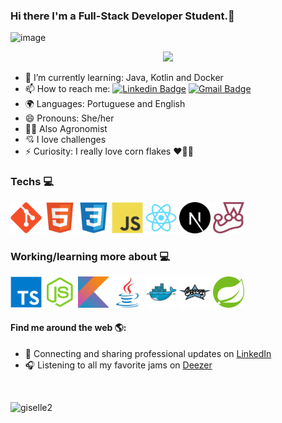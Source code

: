 

### Hi there I'm a Full-Stack Developer Student.👋

![image](https://user-images.githubusercontent.com/55036173/115146017-2a617500-a02b-11eb-9110-c1dbec610ba8.png)


<p align="center">
  <img src="https://user-images.githubusercontent.com/55036173/115146444-ed967d80-a02c-11eb-98b5-d9324a3e1061.png"  width="500"/>
</p>

 
- 🌱 I’m currently learning: Java, Kotlin and Docker
- 📫 How to reach me: [![Linkedin Badge](https://img.shields.io/badge/-LinkedIn-blue?style=flat-square&logo=Linkedin&logoColor=white&link=https://www.linkedin.com/in/gisellenrosa/)](https://www.linkedin.com/in/gisellenrosa/)
   [![Gmail Badge](https://img.shields.io/badge/-Gmail-c14438?style=flat-square&logo=Gmail&logoColor=white&link=mailto:gisellenrosa@gmail.com)](mailto:gisellenrosa@gmail.com/)
-  🌍 Languages: Portuguese and English
- 😄 Pronouns: She/her
-  👩‍🎓 Also Agronomist
-  💘 I love challenges
- ⚡ Curiosity: I really love corn flakes ❤🥣🌾


### Techs 💻  
<p>
<img src="https://raw.githubusercontent.com/devicons/devicon/2809b567852a4648062a2d3e7c1c531367458c0b/icons/git/git-original.svg" alt="git" width="50" />
<img src="https://raw.githubusercontent.com/devicons/devicon/2809b567852a4648062a2d3e7c1c531367458c0b/icons/html5/html5-original.svg" alt="html" width="50" />
<img src="https://raw.githubusercontent.com/devicons/devicon/2809b567852a4648062a2d3e7c1c531367458c0b/icons/css3/css3-original.svg" alt="css" width="50" />
<img src="https://raw.githubusercontent.com/devicons/devicon/2809b567852a4648062a2d3e7c1c531367458c0b/icons/javascript/javascript-original.svg" alt="javascript" width="50" />
<img src="https://raw.githubusercontent.com/devicons/devicon/2809b567852a4648062a2d3e7c1c531367458c0b/icons/react/react-original.svg" alt="react" width="50" /> 
<img src="https://raw.githubusercontent.com/devicons/devicon/2ae2a900d2f041da66e950e4d48052658d850630/icons/nextjs/nextjs-original.svg" alt="nextjs" width="50" />
<img src="https://raw.githubusercontent.com/devicons/devicon/2ae2a900d2f041da66e950e4d48052658d850630/icons/jest/jest-plain.svg" alt="jest" width="50" />




</p>

### Working/learning more about 💻  
<p>
<img src="https://raw.githubusercontent.com/devicons/devicon/2809b567852a4648062a2d3e7c1c531367458c0b/icons/typescript/typescript-original.svg" alt="typescript" width="50" />
<img src="https://raw.githubusercontent.com/devicons/devicon/2809b567852a4648062a2d3e7c1c531367458c0b/icons/nodejs/nodejs-original.svg" alt="nodejs" width="50" />
<img src="https://raw.githubusercontent.com/devicons/devicon/2ae2a900d2f041da66e950e4d48052658d850630/icons/kotlin/kotlin-original.svg" alt="kotlin" width="50"/>
<img src="https://raw.githubusercontent.com/devicons/devicon/2ae2a900d2f041da66e950e4d48052658d850630/icons/java/java-original.svg" alt="java" width="50"/>
<img src="https://raw.githubusercontent.com/devicons/devicon/2ae2a900d2f041da66e950e4d48052658d850630/icons/docker/docker-original.svg" alt="docker" width="50"/>
<img src="https://raw.githubusercontent.com/devicons/devicon/2ae2a900d2f041da66e950e4d48052658d850630/icons/groovy/groovy-original.svg" alt="groovy" width="50"/>
<img src="https://raw.githubusercontent.com/devicons/devicon/2ae2a900d2f041da66e950e4d48052658d850630/icons/spring/spring-original.svg" alt="groovy" width="50"/>


</p>

#### Find me around the web 🌎:
- 💼 Connecting and sharing professional updates on <a href="https://www.linkedin.com/in/GisellenRosa/">LinkedIn</a>
- 🎧 Listening to all my favorite jams on <a href="https://www.deezer.com/br/profile/2705224682/playlists">Deezer</a>
<br>

![giselle2](https://user-images.githubusercontent.com/55036173/115146025-3c431800-a02b-11eb-8834-05f61569612b.png)






